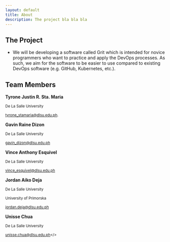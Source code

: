 ```yaml
---
layout: default
title: About
description: The project bla bla bla
---
```


## The Project

- We will be developing a software called Grit which is intended for novice programmers who want to practice and apply the DevOps processes. As such, we aim for the software to be easier to use compared to existing DevOps software (e.g. GitHub, Kubernetes, etc.). 


## Team Members

**Tyrone Justin R. Sta. Maria**

<sup>De La Salle University</sup>

<sup>[tyrone_stamaria@dlsu.edu.ph](mailto:tyrone_stamaria@dlsu.edu.ph).</sup>

**Gavin Raine Dizon**

<sup>De La Salle University</sup>

<sup>[gavin_dizon@dlsu.edu.ph](mailto:gavin_dizon@dlsu.edu.ph)</sup>

**Vince Anthony Esquivel**

<sup>De La Salle University</sup>

<sup>[vince_esquivel@dlsu.edu.ph](mailto:vince_esquivel@dlsu.edu.ph)</sup>

**Jordan Aiko Deja**

<sup>De La Salle University</sup>

<sup>University of Primorska</sup>

<sup>[jordan.deja@dlsu.edu.ph](mailto:jordan.deja@dlsu.edu.ph)</sup>

**Unisse Chua**

<sup>De La Salle University</sup>

<sup>[unisse.chua@dlsu.edu.ph](mailto:unisse.chua@dlsu.edu.ph)</>



